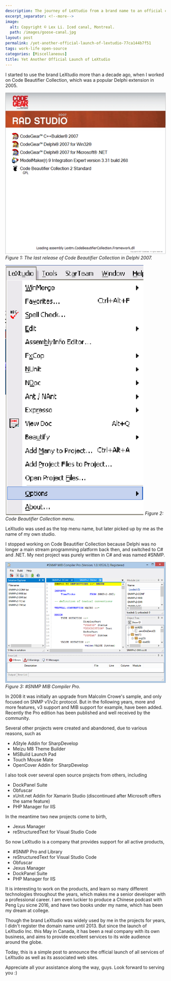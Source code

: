 ```yaml
---
description: The journey of LeXtudio from a brand name to an official company, showcasing the evolution of various open source projects and software products developed over a decade.
excerpt_separator: <!--more-->
image:
  alt: Copyright © Lex Li. Iced canal, Montreal.
  path: /images/goose-canal.jpg
layout: post
permalink: /yet-another-official-launch-of-lextudio-77ca144b7f51
tags: work-life open-source
categories: [Miscellaneous]
title: Yet Another Official Launch of LeXtudio
---
```

I started to use the brand LeXtudio more than a decade ago, when I worked on Code Beautifier Collection, which was a popular Delphi extension in 2005.
<!--more-->

![img-description](/images/code-beautifiers.png)
_Figure 1: The last release of Code Beautifier Collection in Delphi 2007._

![img-description](/images/cbc-menu.png)
_Figure 2: Code Beautifier Collection menu._

LeXtudio was used as the top menu name, but later picked up by me as the name of my own studio.

I stopped working on Code Beautifier Collection because Delphi was no longer a main stream programming platform back then, and switched to C# and .NET. My next project was purely written in C# and was named #SNMP.

![img-description](/images/snmp-mib-compiler.png)
_Figure 3: #SNMP MIB Compiler Pro._

In 2008 it was initially an upgrade from Malcolm Crowe's sample, and only focused on SNMP v1/v2c protocol. But in the following years, more and more features, v3 support and MIB support for example, have been added. Recently the Pro edition has been published and well received by the community.

Several other projects were created and abandoned, due to various reasons, such as

* AStyle Addin for SharpDevelop
* Meizu M8 Theme Builder
* MSBuild Launch Pad
* Touch Mouse Mate
* OpenCover Addin for SharpDevelop

I also took over several open source projects from others, including

* DockPanel Suite
* Obfuscar
* xUnit.net Addin for Xamarin Studio (discontinued after Microsoft offers the same feature)
* PHP Manager for IIS

In the meantime two new projects come to birth,

* Jexus Manager
* reStructuredText for Visual Studio Code

So now LeXtudio is a company that provides support for all active products,

* #SNMP Pro and Library
* reStructuredText for Visual Studio Code
* Obfuscar
* Jexus Manager
* DockPanel Suite
* PHP Manager for IIS

It is interesting to work on the products, and learn so many different technologies throughout the years, which makes me a senior developer with a professional career. I am even luckier to produce a Chinese podcast with Peng Lyu sicne 2016, and have two books under my name, which has been my dream at college.

Though the brand LeXtudio was widely used by me in the projects for years, I didn't register the domain name until 2013. But since the launch of LeXtudio Inc. this May in Canada, it has been a real company with its own business, and aims to provide excellent services to its wide audience around the globe.

Today, this is a simple post to announce the official launch of all services of LeXtudio as well as its associated web sites.

Appreciate all your assistance along the way, guys. Look forward to serving you :)
